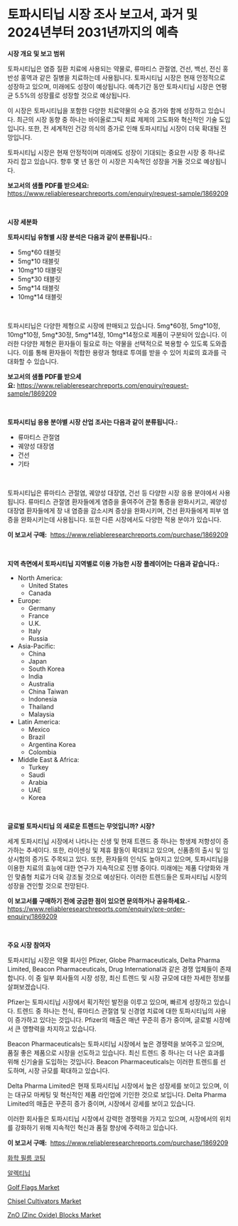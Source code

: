 <p><h1>토파시티닙 시장 조사 보고서, 과거 및 2024년부터 2031년까지의 예측</h1></p><p><strong>시장 개요 및 보고 범위</strong></p>
<p><p>토파시티닙은 염증 질환 치료에 사용되는 약물로, 류마티스 관절염, 건선, 백선, 전신 홍반성 홍역과 같은 질병을 치료하는데 사용됩니다. 토파시티닙 시장은 현재 안정적으로 성장하고 있으며, 미래에도 성장이 예상됩니다. 예측기간 동안 토파시티닙 시장은 연평균 5.5%의 성장률로 성장할 것으로 예상됩니다.</p><p>이 시장은 토파시티닙을 포함한 다양한 치료약물의 수요 증가와 함께 성장하고 있습니다. 최근의 시장 동향 중 하나는 바이올로그틱 치료 제제의 고도화와 혁신적인 기술 도입입니다. 또한, 전 세계적인 건강 의식의 증가로 인해 토파시티닙 시장이 더욱 확대될 전망입니다.</p><p>토파시티닙 시장은 현재 안정적이며 미래에도 성장이 기대되는 중요한 시장 중 하나로 자리 잡고 있습니다. 향후 몇 년 동안 이 시장은 지속적인 성장을 거둘 것으로 예상됩니다.</p></p>
<p><strong>보고서의 샘플 PDF를 받으세요:</strong> <a href="https://www.reliableresearchreports.com/enquiry/request-sample/1869209">https://www.reliableresearchreports.com/enquiry/request-sample/1869209</a></p>
<p>&nbsp;</p>
<p><strong>시장 세분화</strong></p>
<p><strong>토파시티닙 유형별 시장 분석은 다음과 같이 분류됩니다.:</strong></p>
<p><ul><li>5mg*60 태블릿</li><li>5mg*10 태블릿</li><li>10mg*10 태블릿</li><li>5mg*30 태블릿</li><li>5mg*14 태블릿</li><li>10mg*14 태블릿</li></ul></p>
<p>&nbsp;</p>
<p><p>토파시티닙은 다양한 제형으로 시장에 판매되고 있습니다. 5mg*60정, 5mg*10정, 10mg*10정, 5mg*30정, 5mg*14정, 10mg*14정으로 제품이 구분되어 있습니다. 이러한 다양한 제형은 환자들이 필요로 하는 약물을 선택적으로 복용할 수 있도록 도와줍니다. 이를 통해 환자들이 적합한 용량과 형태로 투여를 받을 수 있어 치료의 효과를 극대화할 수 있습니다.</p></p>
<p><strong>보고서의 샘플 PDF를 받으세요:</strong>&nbsp;<a href="https://www.reliableresearchreports.com/enquiry/request-sample/1869209">https://www.reliableresearchreports.com/enquiry/request-sample/1869209</a></p>
<p>&nbsp;</p>
<p><strong> 토파시티닙 응용 분야별 시장 산업 조사는 다음과 같이 분류됩니다.:</strong></p>
<p><ul><li>류마티스 관절염</li><li>궤양성 대장염</li><li>건선</li><li>기타</li></ul></p>
<p>&nbsp;</p>
<p><p>토파시티닙은 류마티스 관절염, 궤양성 대장염, 건선 등 다양한 시장 응용 분야에서 사용됩니다. 류마티스 관절염 환자들에게 염증을 줄여주어 관절 통증을 완화시키고, 궤양성 대장염 환자들에게 장 내 염증을 감소시켜 증상을 완화시키며, 건선 환자들에게 피부 염증을 완화시키는데 사용됩니다. 또한 다른 시장에서도 다양한 적용 분야가 있습니다.</p></p>
<p><strong>이 보고서 구매:</strong>&nbsp; <a href="https://www.reliableresearchreports.com/purchase/1869209">https://www.reliableresearchreports.com/purchase/1869209</a></p>
<p>&nbsp;</p>
<p><strong>지역 측면에서 토파시티닙 지역별로 이용 가능한 시장 플레이어는 다음과 같습니다.:</strong></p>
<p><ul>
    <li>
        North America:
        <ul>
            <li>United States</li>
            <li>Canada</li>
        </ul>
    </li>
    <li>
        Europe:
        <ul>
            <li>Germany</li>
            <li>France</li>
            <li>U.K.</li>
            <li>Italy</li>
            <li>Russia</li>
        </ul>
    </li>
    <li>
        Asia-Pacific:
        <ul>
            <li>China</li>
            <li>Japan</li>
            <li>South Korea</li>
            <li>India</li>
            <li>Australia</li>
            <li>China Taiwan</li>
            <li>Indonesia</li>
            <li>Thailand</li>
            <li>Malaysia</li>
        </ul>
    </li>
    <li>
        Latin America:
        <ul>
            <li>Mexico</li>
            <li>Brazil</li>
            <li>Argentina Korea</li>
            <li>Colombia</li>
        </ul>
    </li>
    <li>
        Middle East & Africa:
        <ul>
            <li>Turkey</li>
            <li>Saudi</li>
            <li>Arabia</li>
            <li>UAE</li>
            <li>Korea</li>
        </ul>
    </li>
    </ul></p>
<p>&nbsp;</p>
<p><strong>글로벌 토파시티닙 의 새로운 트렌드는 무엇입니까? 시장?</strong></p>
<p><p>세계 토파시티닙 시장에서 나타나는 신생 및 현재 트렌드 중 하나는 항생제 저항성이 증가하는 추세이다. 또한, 라이센싱 및 제휴 활동이 확대되고 있으며, 신품종의 출시 및 임상시험의 증가도 주목되고 있다. 또한, 환자들의 인식도 높아지고 있으며, 토파시티닙을 이용한 치료의 효능에 대한 연구가 지속적으로 진행 중이다. 미래에는 제품 다양화와 개인 맞춤형 치료가 더욱 강조될 것으로 예상된다. 이러한 트렌드들은 토파시티닙 시장의 성장을 견인할 것으로 전망된다.</p></p>
<p><strong>이 보고서를 구매하기 전에 궁금한 점이 있으면 문의하거나 공유하세요.</strong>- <a href="https://www.reliableresearchreports.com/enquiry/pre-order-enquiry/1869209">https://www.reliableresearchreports.com/enquiry/pre-order-enquiry/1869209</a></p>
<p>&nbsp;</p>
<p><strong>주요 시장 참여자</strong></p>
<p><p>토파시티닙 시장은 약물 회사인 Pfizer, Globe Pharmaceuticals, Delta Pharma Limited, Beacon Pharmaceuticals, Drug International과 같은 경쟁 업체들이 존재합니다. 이 중 일부 회사들의 시장 성장, 최신 트렌드 및 시장 규모에 대한 자세한 정보를 살펴보겠습니다.</p><p>Pfizer는 토파시티닙 시장에서 획기적인 발전을 이루고 있으며, 빠르게 성장하고 있습니다. 트렌드 중 하나는 천식, 류마티스 관절염 및 신경염 치료에 대한 토파시티닙의 사용이 증가하고 있다는 것입니다. Pfizer의 매출은 매년 꾸준히 증가 중이며, 글로벌 시장에서 큰 영향력을 차지하고 있습니다.</p><p>Beacon Pharmaceuticals는 토파시티닙 시장에서 높은 경쟁력을 보여주고 있으며, 품질 좋은 제품으로 시장을 선도하고 있습니다. 최신 트렌드 중 하나는 더 나은 효과를 위해 신기술을 도입하는 것입니다. Beacon Pharmaceuticals는 이러한 트렌드를 선도하며, 시장 규모를 확대하고 있습니다.</p><p>Delta Pharma Limited은 현재 토파시티닙 시장에서 높은 성장세를 보이고 있으며, 이는 대규모 마케팅 및 혁신적인 제품 라인업에 기인한 것으로 보입니다. Delta Pharma Limited의 매출은 꾸준히 증가 중이며, 시장에서 강세를 보이고 있습니다.</p><p>이러한 회사들은 토파시티닙 시장에서 강력한 경쟁력을 가지고 있으며, 시장에서의 위치를 강화하기 위해 지속적인 혁신과 품질 향상에 주력하고 있습니다.</p></p>
<p><strong>이 보고서 구매:</strong>&nbsp;&nbsp;<a href="https://www.reliableresearchreports.com/purchase/1869209">https://www.reliableresearchreports.com/purchase/1869209</a></p>
<p><p><a href="https://medium.com/@howaoole34545/%ED%99%94%ED%95%99-%ED%95%84%EB%A6%84-%EC%BD%94%ED%8C%85-%EC%8B%9C%EC%9E%A5-%EB%B6%84%EC%84%9D-%EB%B0%8F-%ED%81%AC%EA%B8%B0-%EC%98%88%EC%B8%A1%EC%9D%80-2024%EB%85%84%EB%B6%80%ED%84%B0-2031%EB%85%84%EA%B9%8C%EC%A7%80-%EA%B8%B0%EA%B0%84%EC%97%90-%EB%8C%80%ED%95%B4-%EC%9D%B4%EB%A3%A8%EC%96%B4%EC%A1%8C%EC%8A%B5%EB%8B%88%EB%8B%A4-fb4cb4de9ed1">화학 필름 코팅</a></p><p><a href="https://github.com/hxzi07639916/Market-Research-Report-List-1/blob/main/58652943146.md">알렉티닙</a></p><p><a href="https://github.com/Paul14Anderson63/Market-Research-Report-List-3/blob/main/golf-flags-market.md">Golf Flags Market</a></p><p><a href="https://issuu.com/reportprime-2/docs/chisel-cultivators-market-size-2030.pptx">Chisel Cultivators Market</a></p><p><a href="https://issuu.com/reportprime-2/docs/zno-zinc-oxide-blocks-market-size-2030.pptx">ZnO (Zinc Oxide) Blocks Market</a></p></p>
